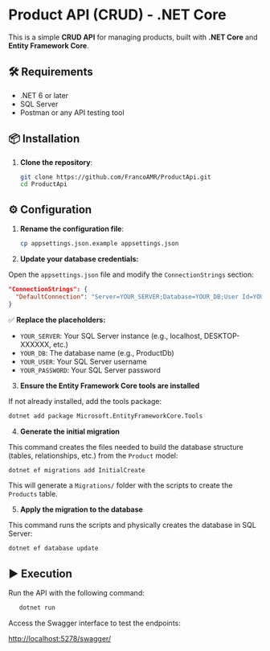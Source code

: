 # Product API (CRUD) - .NET Core

This is a simple **CRUD API** for managing products, built with **.NET Core** and **Entity Framework Core**.

## 🛠️ Requirements
- .NET 6 or later
- SQL Server
- Postman or any API testing tool

## 📦 Installation

1. **Clone the repository**:
   ```bash
   git clone https://github.com/FrancoAMR/ProductApi.git
   cd ProductApi
   ```

## ⚙️ Configuration

1. **Rename the configuration file**:
    ```bash
    cp appsettings.json.example appsettings.json
    ```

2. **Update your database credentials:**

Open the `appsettings.json` file and modify the `ConnectionStrings` section:

```json
"ConnectionStrings": {
  "DefaultConnection": "Server=YOUR_SERVER;Database=YOUR_DB;User Id=YOUR_USER;Password=YOUR_PASSWORD;TrustServerCertificate=True;"
}
```

✅ **Replace the placeholders:**
- `YOUR_SERVER`: Your SQL Server instance (e.g., localhost, DESKTOP-XXXXXX, etc.)
- `YOUR_DB`: The database name (e.g., ProductDb)
- `YOUR_USER`: Your SQL Server username
- `YOUR_PASSWORD`: Your SQL Server password

3. **Ensure the Entity Framework Core tools are installed**

If not already installed, add the tools package:

```bash
dotnet add package Microsoft.EntityFrameworkCore.Tools
```

4. **Generate the initial migration**

This command creates the files needed to build the database structure (tables, relationships, etc.) from the `Product` model:

```bash
dotnet ef migrations add InitialCreate
```

This will generate a `Migrations/` folder with the scripts to create the `Products` table.

5. **Apply the migration to the database**

This command runs the scripts and physically creates the database in SQL Server:

```bash
dotnet ef database update
```

## ▶️ Execution

Run the API with the following command:

```bash
   dotnet run
```

Access the Swagger interface to test the endpoints:

[http://localhost:5278/swagger/](http://localhost:5278/swagger/)

